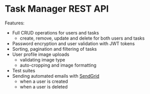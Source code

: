# Task Manager REST API

Features: 
 * Full CRUD operations for users and tasks
   - create, remove, update and delete for both users and tasks
 * Password encryption and user validation with JWT tokens
 * Sorting, pagination and filtering of tasks
 * User profile image uploads
   - validating image type
   - auto-cropping and image formatting
 * Test suites
 * Sending automated emails with [SendGrid](https://sendgrid.com/)
   - when a user is created
   - when a user is deleted
